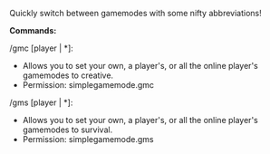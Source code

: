 Quickly switch between gamemodes with some nifty abbreviations!

**Commands:**

/gmc [player | *]:
- Allows you to set your own, a player's, or all the online player's gamemodes to creative.
- Permission: simplegamemode.gmc

/gms [player | *]:
- Allows you to set your own, a player's, or all the online player's gamemodes to survival.
- Permission: simplegamemode.gms
